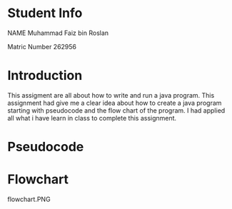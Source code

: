 # Student Info
NAME Muhammad Faiz bin Roslan

Matric Number 262956


# Introduction
This assigment are all about how to write and run a java program. This assignment had give me a clear idea about how to create a java program starting with pseudocode and the flow chart of the program. I had applied all what i have learn in class to complete this assignment.



# Pseudocode

	
  
  # Flowchart
  flowchart.PNG
  
  
  
  

